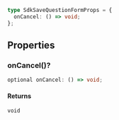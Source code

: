 ```ts
type SdkSaveQuestionFormProps = {
  onCancel: () => void;
};
```

## Properties

### onCancel()?

```ts
optional onCancel: () => void;
```

#### Returns

`void`
